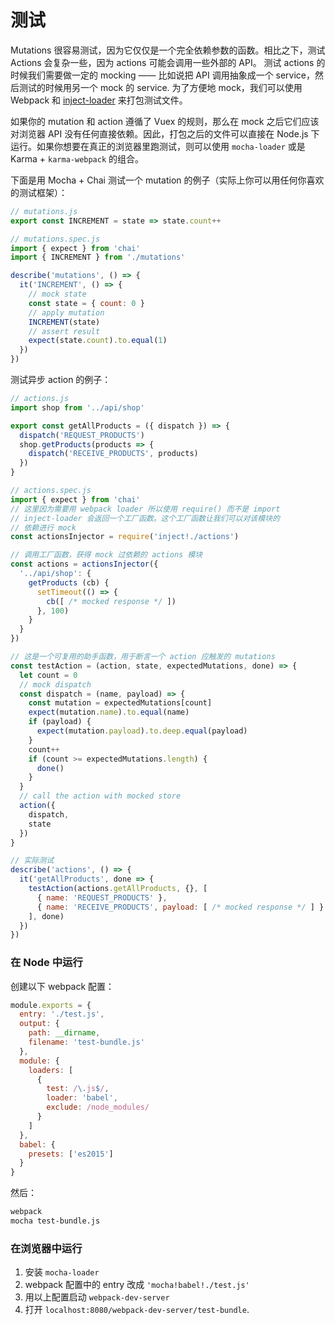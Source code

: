 # 测试

Mutations 很容易测试，因为它仅仅是一个完全依赖参数的函数。相比之下，测试 Actions 会复杂一些，因为 actions 可能会调用一些外部的 API。 测试 actions 的时候我们需要做一定的 mocking —— 比如说把 API 调用抽象成一个 service，然后测试的时候用另一个 mock 的 service. 为了方便地 mock，我们可以使用 Webpack 和 [inject-loader](https://github.com/plasticine/inject-loader) 来打包测试文件。

如果你的 mutation 和 action 遵循了 Vuex 的规则，那么在 mock 之后它们应该对浏览器 API 没有任何直接依赖。因此，打包之后的文件可以直接在 Node.js 下运行。如果你想要在真正的浏览器里跑测试，则可以使用 `mocha-loader` 或是 Karma + `karma-webpack` 的组合。

下面是用 Mocha + Chai 测试一个 mutation 的例子（实际上你可以用任何你喜欢的测试框架）：

``` js
// mutations.js
export const INCREMENT = state => state.count++
```

``` js
// mutations.spec.js
import { expect } from 'chai'
import { INCREMENT } from './mutations'

describe('mutations', () => {
  it('INCREMENT', () => {
    // mock state
    const state = { count: 0 }
    // apply mutation
    INCREMENT(state)
    // assert result
    expect(state.count).to.equal(1)
  })
})
```

测试异步 action 的例子：

``` js
// actions.js
import shop from '../api/shop'

export const getAllProducts = ({ dispatch }) => {
  dispatch('REQUEST_PRODUCTS')
  shop.getProducts(products => {
    dispatch('RECEIVE_PRODUCTS', products)
  })
}
```

``` js
// actions.spec.js
import { expect } from 'chai'
// 这里因为需要用 webpack loader 所以使用 require() 而不是 import
// inject-loader 会返回一个工厂函数。这个工厂函数让我们可以对该模块的
// 依赖进行 mock
const actionsInjector = require('inject!./actions')

// 调用工厂函数，获得 mock 过依赖的 actions 模块
const actions = actionsInjector({
  '../api/shop': {
    getProducts (cb) {
      setTimeout(() => {
        cb([ /* mocked response */ ])
      }, 100)
    }
  }
})

// 这是一个可复用的助手函数，用于断言一个 action 应触发的 mutations
const testAction = (action, state, expectedMutations, done) => {
  let count = 0
  // mock dispatch
  const dispatch = (name, payload) => {
    const mutation = expectedMutations[count]
    expect(mutation.name).to.equal(name)
    if (payload) {
      expect(mutation.payload).to.deep.equal(payload)
    }
    count++
    if (count >= expectedMutations.length) {
      done()
    }
  }
  // call the action with mocked store
  action({
    dispatch,
    state
  })
}

// 实际测试
describe('actions', () => {
  it('getAllProducts', done => {
    testAction(actions.getAllProducts, {}, [
      { name: 'REQUEST_PRODUCTS' },
      { name: 'RECEIVE_PRODUCTS', payload: [ /* mocked response */ ] }
    ], done)
  })
})
```

### 在 Node 中运行

创建以下 webpack 配置：

``` js
module.exports = {
  entry: './test.js',
  output: {
    path: __dirname,
    filename: 'test-bundle.js'
  },
  module: {
    loaders: [
      {
        test: /\.js$/,
        loader: 'babel',
        exclude: /node_modules/
      }
    ]
  },
  babel: {
    presets: ['es2015']
  }
}
```

然后：

``` bash
webpack
mocha test-bundle.js
```

### 在浏览器中运行

1. 安装 `mocha-loader`
2. webpack 配置中的 entry 改成 `'mocha!babel!./test.js'`
3. 用以上配置启动 `webpack-dev-server`
4. 打开 `localhost:8080/webpack-dev-server/test-bundle`.
